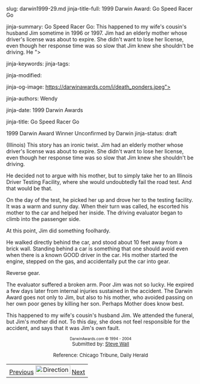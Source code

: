 slug: darwin1999-29.md
jinja-title-full: 1999 Darwin Award: Go Speed Racer Go

jinja-summary: Go Speed Racer Go: This happened to my wife's cousin's husband Jim sometime in 1996 or 1997. Jim had an elderly mother whose driver's license was about to expire. She didn't want to lose her license, even though her response time was so slow that Jim knew she shouldn't be driving. He ">

jinja-keywords:
jinja-tags:

jinja-modified:

jinja-og-image: https://darwinawards.com/i/death_ponders.jpeg">

jinja-authors: Wendy

jinja-date: 1999 Darwin Awards


jinja-title: Go Speed Racer Go

1999 Darwin Award Winner Unconfirmed by Darwin
jinja-status: draft

(Illinois) This story has an ironic twist. Jim had an elderly mother whose driver's license was
about to expire. She didn't want to lose her license,
even though her response time was so slow that Jim
knew she shouldn't be driving.
<P> He decided not to argue with his mother, but to simply
take her to an Illinois Driver Testing Facility, where she
would undoubtedly fail the road test. And that would be
that. </P>
<P> On the day of the test, he picked her up and drove her
to the testing facility. It was a warm and sunny day.
When their turn was called, he escorted his mother to
the car and helped her inside. The driving evaluator
began to climb into the passenger side. </P>
<P> At this point, Jim did something foolhardy. </P>
</TD>
<TD>

He walked directly behind the car, and stood about 10
feet away from a brick wall. Standing behind a car is
something that one should avoid even when there is a
known GOOD driver in the car. His mother started the
engine, stepped on the gas, and accidentally put the
car into gear.
<P> Reverse gear. </P>
<P> The evaluator suffered a broken arm. Poor Jim was not so lucky. He <!-- Jim Bolen --> expired
a few days later from internal injuries sustained in the
accident. The Darwin Award goes not only to Jim, but also to his mother, who avoided passing on her own poor genes by killing her son. Perhaps Mother
does know best.</P>
<P> This happened to my wife's cousin's husband Jim. We
attended the funeral, but Jim's mother did not. To this
day, she does not feel responsible for the accident, and
says that it was Jim's own fault.
</P>
</TD></TR><TR valign="top"><TD colspan="2">
<P><CENTER>

<CENTER>
<FONT size="-7">DarwinAwards.com © 1994 - 2004</FONT>
</CENTER>
<FONT size="-1">Submitted by: <A href="mailto:REMOVE-stephen.wall@cna.com">Steve Wall</A></FONT>
</CENTER>
<P><CENTER><FONT size="-1">Reference: Chicago Tribune, Daily Herald</FONT></CENTER>
<CENTER>

<!--#include virtual="/inc/votebar_viewvoteonly" -->

</CENTER>
</TD></TR></TABLE>
<TABLE width=100% border=0 background="/i/bgmain.jpg" cellspacing=5 cellpadding=10><TR><TD>
<CENTER>
<A href="darwin1999-28.html">Previous</A> <IMG src="/i/arrowani.gif" width="93" height="24" border="0" alt="Directions"> <A href="darwin1999-30.html">Next</A>
</CENTER>
</H2>
</CENTER>

<!--#include file=nav_1999.html -->



